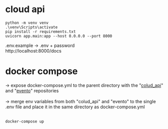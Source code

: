 # cloud api
```
python -m venv venv
.\venv\Scripts\activate
pip install -r requirements.txt
uvicorn app.main:app --host 0.0.0.0 --port 8000
```

.env.example -> .env + password
</br>
http://localhost:8000/docs

# docker compose

&#8594; expose docker-compose.yml to the parent directory with the "[colud_api](https://github.com/kamilk128/cloud_api)" and "[evento](https://github.com/KRQPLY/evento/tree/cloud-develop)" repositories
</br></br>
&#8594; merge env variables from both "colud_api" and "evento" to the single .env file and place it in the same directory as docker-compose.yml
</br></br>
```
docker-compose up
```
